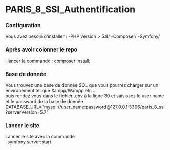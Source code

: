 # PARIS_8_SSI_Authentification
### Configuration
Vous avez besoin d'installer :
-PHP version > 5.8/
-Composer/
-Symfony/
### Après avoir colonner le repo
-lancer la commande : composer install;
### Base de donnée 
Vous trouvez une base de donnée SQL que vous pourrez charger sur un environement tel que Xampp/Wampp etc ..</br>
puis rendez vous dans le fichier .env à la ligne 30 et saisissez le user name et le password de la base de donnée<br/>
DATABASE_URL="mysql://user_name:password@127.0.0.1:3306/paris_8_ssi?serverVersion=5.7"
### Lancer le site 
Lancer le site avec la commande <br/>
-symfony server:start
